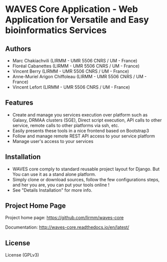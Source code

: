 WAVES Core Application - Web Application for Versatile and Easy bioinformatics Services  
===============================================================================


Authors
-------
* Marc Chakiachvili (LIRMM - UMR 5506 CNRS / UM - France)
* Floréal Cabanettes (LIRMM - UMR 5506 CNRS / UM  - France)
* Vincent Berry (LIRMM - UMR 5506 CNRS / UM - France)
* Anne-Muriel Arigon Chiffoleau (LIRMM - UMR 5506 CNRS / UM - France)
* Vincent Lefort (LIRMM - UMR 5506 CNRS / UM - France)

Features
--------

- Create and manage you services execution over platform such as Galaxy, DRMAA clusters (SGE), Direct script execution, API calls to other service, remote calls to other platforms via ssh, etc.
- Easily presents these tools in a nice frontend based on Bootstrap3
- Follow and manage remote REST API access to your service platform
- Manage user's access to your services

Installation
------------

- WAVES core comply to standard reusable project layout for Django. But You can use it as a stand alone platform.
- Simply clone or download sources, follow the few configurations steps, and her you are, you can put your tools online !
- See "Details Installation" for more info.

Project Home Page
------------------

Project home page:
https://github.com/lirmm/waves-core

Documentation:
http://waves-core.readthedocs.io/en/latest/

License
-------
License (GPLv3)
